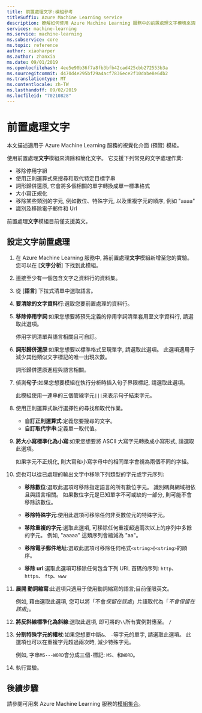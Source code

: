 ```yaml
---
title: 前置處理文字:模組參考
titleSuffix: Azure Machine Learning service
description: 瞭解如何使用 Azure Machine Learning 服務中的前置處理文字模塊來清除和簡化文字。
services: machine-learning
ms.service: machine-learning
ms.subservice: core
ms.topic: reference
author: xiaoharper
ms.author: zhanxia
ms.date: 09/01/2019
ms.openlocfilehash: 4ee5e90b36f7a8fb3bfb42cad425cbb272553b3a
ms.sourcegitcommit: d470d4e295bf29a4acf7836ece2f10dabe8e6db2
ms.translationtype: MT
ms.contentlocale: zh-TW
ms.lasthandoff: 09/02/2019
ms.locfileid: "70210828"
---
```

# <a name="preprocess-text"></a>前置處理文字

本文描述適用于 Azure Machine Learning 服務的視覺化介面 (預覽) 模組。

使用前置處理**文字**模組來清除和簡化文字。 它支援下列常見的文字處理作業:

* 移除停用字組
* 使用正則運算式來搜尋和取代特定目標字串
* 詞形歸併還原, 它會將多個相關的單字轉換成單一標準格式
* 大小寫正規化
* 移除某些類別的字元, 例如數位、特殊字元, 以及重複字元的順序, 例如 "aaaa"
* 識別及移除電子郵件和 Url

前置處理**文字**模組目前僅支援英文。

## <a name="configure-text-preprocessing"></a>設定文字前置處理  

1.  在 Azure Machine Learning 服務中, 將前置處理**文字**模組新增至您的實驗。 您可以在 [**文字分析**] 下找到此模組。

1. 連接至少有一個包含文字之資料行的資料集。

1. 從 [**語言**] 下拉式清單中選取語言。

1. **要清除的文字資料行**:選取您要前置處理的資料行。

1. **移除停用字詞**:如果您想要將預先定義的停用字詞清單套用至文字資料行, 請選取此選項。 

    停用字詞清單與語言相關且可自訂。

1. **詞形歸併還原**:如果您想要以標準格式呈現單字, 請選取此選項。 此選項適用于減少其他類似文字標記的唯一出現次數。

    詞形歸併還原進程與語言相關。

1. 偵測**句子**:如果您想要模組在執行分析時插入句子界限標記, 請選取此選項。

    此模組使用一連串的三個管線字元`|||`來表示句子結束字元。

1. 使用正則運算式執行選擇性的尋找和取代作業。

    * **自訂正則運算式**:定義您要搜尋的文字。
    * **自訂取代字串**:定義單一取代值。

1. **將大小寫標準化為小寫**:如果您想要將 ASCII 大寫字元轉換成小寫形式, 請選取此選項。

    如果字元不正規化, 則大寫和小寫字母中的相同單字會視為兩個不同的字組。

1. 您也可以從已處理的輸出文字中移除下列類型的字元或字元序列:

    * **移除數位**:選取此選項可移除指定語言的所有數位字元。 識別碼與網域相依且與語言相關。 如果數位字元是已知單字不可或缺的一部分, 則可能不會移除該數位。
    
    * **移除特殊字元**:使用此選項可移除任何非英數位元的特殊字元。
    
    * **移除重複的字元**:選取此選項, 可移除任何重複超過兩次以上的序列中多餘的字元。 例如, "aaaaa" 這類序列會縮減為 "aa"。
    
    * **移除電子郵件地址**:選取此選項可移除任何格式`<string>@<string>`的順序。  
    * **移除 url**:選取此選項可移除任何包含下列 URL 首碼的序列: `http`、 `https`、 `ftp`、`www`
    
1. **展開 動詞縮寫**:此選項只適用于使用動詞縮寫的語言;目前僅限英文。 

    例如, 藉由選取此選項, 您可以將「不會*保留在該處*」片語取代為「*不會保留在該處*」。

1. **將反斜線標準化為斜線**:選取此選項, 即可將的`\\`所有實例對應至。 `/`

1. **分割特殊字元的權杖**:如果您想要中斷`&`、 `-`等字元的單字, 請選取此選項。 此選項也可以在重複字元超過兩次時, 減少特殊字元。 

    例如, 字串`MS---WORD`會分成三個`-`標記: `MS`、和`WORD`。

1. 執行實驗。

## <a name="next-steps"></a>後續步驟

請參閱可用來 Azure Machine Learning 服務的[模組集合](module-reference.md)。 